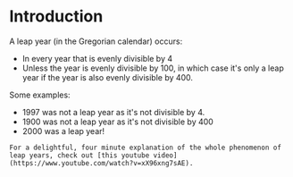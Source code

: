 # Introduction

A leap year (in the Gregorian calendar) occurs:

- In every year that is evenly divisible by 4
- Unless the year is evenly divisible by 100, in which case it's only a leap year if the year is also evenly divisible by 400.

Some examples:

- 1997 was not a leap year as it's not divisible by 4.
- 1900 was not a leap year as it's not divisible by 400
- 2000 was a leap year!

```exercism/note
For a delightful, four minute explanation of the whole phenomenon of leap years, check out [this youtube video](https://www.youtube.com/watch?v=xX96xng7sAE).
```
